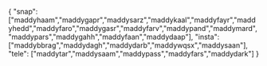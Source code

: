 {
  "snap":  ["maddyhaam","maddygapr","maddysarz","maddykaal","maddyfayr","maddyhedd","maddyfaro","maddygasr","maddyfarv","maddypand","maddymard","maddypars","maddygahh","maddyfaan","maddydaap"],
  "insta": ["maddybbrag","maddydagh","maddydarb","maddywqsx","maddysaan"],
  "tele":  ["maddytar","maddysaam","maddypass","maddyfars","maddydark"]
}

